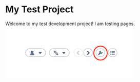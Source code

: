 # My Test Project
Welcome to my test development project! I am testing pages.
![a test](wrench.png)
